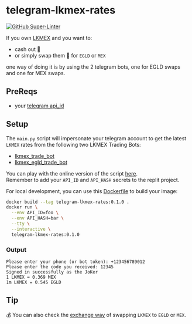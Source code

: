 # telegram-lkmex-rates

[![GitHub Super-Linter](https://github.com/jokeru/telegram-lkmex-rates/workflows/Lint%20Code%20Base/badge.svg)](https://github.com/marketplace/actions/super-linter)

If you own [LKMEX](https://docs.maiar.exchange/maiar-exchange-features/locked-mex-insights/what-is-LKMEX/) and you want to:  
- cash out 💸  
- or simply swap them 🔄 for `EGLD` or `MEX`  

one way of doing it is by using the 2 telegram bots, one for EGLD swaps and one for MEX swaps.  


## PreReqs

* your [telegram api_id](https://core.telegram.org/api/obtaining_api_id)


## Setup

The `main.py` script will impersonate your telegram account to get the latest `LKMEX` rates from the following two LKMEX Trading Bots:  
- [lkmex_trade_bot](https://t.me/LKMEX_Trade_Bot?start=5034333397)  
- [lkmex_egld_trade_bot](https://t.me/LKMEX_EGLD_Trade_Bot?start=5034333397)  

You can play with the online version of the script [here](https://replit.com/@jokeru/telegram-lkmex-rates#main.py).  
Remember to add your `API_ID` and `API_HASH` secrets to the replit project.  

For local development, you can use this [Dockerfile](Dockerfile) to build your image:  
```bash
docker build --tag telegram-lkmex-rates:0.1.0 .
docker run \
  --env API_ID=foo \
  --env API_HASH=bar \
  --tty \
  --interactive \
  telegram-lkmex-rates:0.1.0
```

### Output
```raw
Please enter your phone (or bot token): +123456789012
Please enter the code you received: 12345
Signed in successfully as the JoKer
1 LKMEX = 0.369 MEX
1m LKMEX = 0.545 EGLD
```


## Tip

💰 You can also check the [exchange way](https://github.com/jokeru/lockedmex-exchange-lkmex-rates) of swapping `LKMEX` to `EGLD` or `MEX`.  
